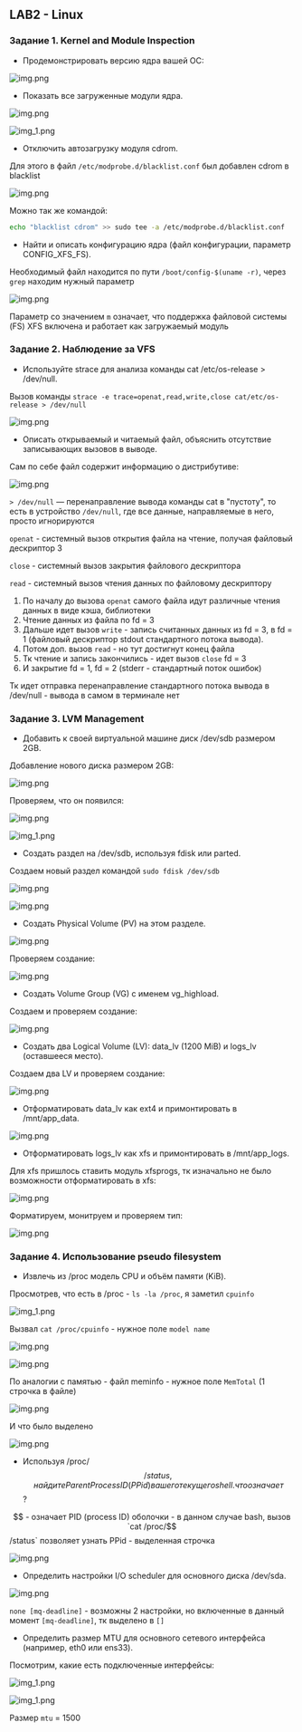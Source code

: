 ## LAB2 - Linux

### Задание 1. Kernel and Module Inspection 

- Продемонстрировать версию ядра вашей ОС:

![img.png](imgs/kernel_version.png)

- Показать все загруженные модули ядра.

![img.png](imgs/lsmod_part_1.png)

![img_1.png](imgs/lsmod_part_2.png)

- Отключить автозагрузку модуля cdrom.

Для этого в файл `/etc/modprobe.d/blacklist.conf` был добавлен cdrom в blacklist

![img.png](imgs/cdrom_blacklist.png)

Можно так же командой: 
```bash 
echo "blacklist cdrom" >> sudo tee -a /etc/modprobe.d/blacklist.conf
```

- Найти и описать конфигурацию ядра (файл конфигурации, параметр CONFIG_XFS_FS).

Необходимый файл находится по пути `/boot/config-$(uname -r)`, через `grep` находим нужный параметр

![img.png](imgs/config_cat.png)

Параметр со значением `m` означает, что поддержка файловой системы (FS) XFS включена и работает как загружаемый модуль  

### Задание 2. Наблюдение за VFS

- Используйте strace для анализа команды cat  /etc/os-release > /dev/null.

Вызов команды `strace -e trace=openat,read,write,close cat/etc/os-release > /dev/null`

![img.png](imgs/strace.png)

- Описать открываемый и читаемый файл, объяснить отсутствие записывающих вызовов в выводе.

Сам по себе файл содержит информацию о дистрибутиве:

![img.png](imgs/cat_release.png)

`> /dev/null` — перенаправление вывода команды cat в "пустоту", то есть в устройство `/dev/null`, где все данные, направляемые в него, просто игнорируются 

`openat` - системный вызов открытия файла на чтение, получая файловый дескриптор 3

`close` - системный вызов закрытия файлового дескриптора

`read` - системный вызов чтения данных по файловому дескриптору

1. По началу до вызова `openat` самого файла идут различные чтения данных в виде кэша, библиотеки
2. Чтение данных из файла по fd = 3
3. Дальше идет вызов `write` - запись считанных данных из fd = 3, в fd = 1 (файловый дескриптор stdout стандартного потока вывода).
4. Потом доп. вызов `read` - но тут достигнут конец файла
5. Тк чтение и запись закончились - идет вызов `close` fd = 3
6. И закрытие fd = 1, fd = 2 (stderr - стандартный поток ошибок)

Тк идет отправка перенаправление стандартного потока вывода в /dev/null - вывода в самом в терминале нет 

### Задание 3. LVM Management

- Добавить к своей виртуальной машине диск /dev/sdb размером 2GB.

Добавление нового диска размером 2GB:

![img.png](imgs/vm_disk_add.png)

Проверяем, что он появился:

![img.png](imgs/check_disk_1.png)

![img_1.png](imgs/check_disk_2.png)

- Создать раздел на /dev/sdb, используя fdisk или parted.

Создаем новый раздел командой `sudo fdisk /dev/sdb`

![img.png](imgs/part_create_1.png)

![img.png](imgs/part_create_2.png)

- Создать Physical Volume (PV) на этом разделе.

![img.png](imgs/pv_create.png)

Проверяем создание:

![img.png](imgs/pv_create_check.png)

- Создать Volume Group (VG) с именем vg_highload.

Создаем и проверяем создание:

![img.png](imgs/vg_check.png)

- Создать два Logical Volume (LV): data_lv (1200 MiB) и logs_lv (оставшееся место).

Создаем два LV и проверяем создание:
        
![img.png](imgs/lv_create_and_check.png)

- Отформатировать data_lv как ext4 и примонтировать в /mnt/app_data.

![img.png](imgs/ext4.png)
            
- Отформатировать logs_lv как xfs и примонтировать в /mnt/app_logs.

Для xfs пришлось ставить модуль xfsprogs, тк изначально не было возможности отформатировать в xfs:

![img.png](imgs/xfs_load.png)

Форматируем, монитруем и проверяем тип:

![img.png](imgs/xfs_done.png)

### Задание 4. Использование pseudo filesystem
        
- Извлечь из /proc модель CPU и объём памяти (KiB).

Просмотрев, что есть в /proc - `ls -la /proc`, я заметил `cpuinfo`

![img_1.png](imgs/proc_ls.png)

Вызвал `cat /proc/cpuinfo` - нужное поле `model name`

![img.png](imgs/cat_cpuinfo_1.png)

![img.png](imgs/cat_cpuinfo_2.png)

По аналогии с памятью - файл meminfo - нужное поле `MemTotal` (1 строчка в файле)

![img.png](imgs/cat_mem_1.png)

И что было выделено

![img.png](imgs/real_mem.png)

- Используя /proc/$$/status, найдите Parent Process ID (PPid) вашего текущего shell. что означает $$?

$$ - означает PID (process ID) оболочки - в данном случае bash, вызов `cat /proc/$$/status` позволяет узнать PPid - выделенная строчка 

![img.png](imgs/PPid_bash.png)

- Определить настройки I/O scheduler для основного диска /dev/sda.

![img.png](imgs/scheduler_io.png)

`none [mq-deadline]` - возможны 2 настройки, но включенные в данный момент `[mq-deadline]`, тк выделено в `[]`

- Определить размер MTU для основного сетевого интерфейса (например, eth0 или ens33).

Посмотрим, какие есть подключенные интерфейсы:

![img_1.png](imgs/show_inet.png)

![img_1.png](imgs/mtu.png)

Размер `mtu` = 1500